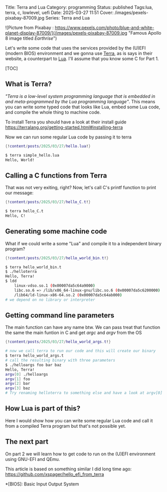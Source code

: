 Title: Terra and Lua
Category: programming
Status: published
Tags:lua, terra, c, lowlevel, uefi
Date: 2025-03-27 11:51
Cover: /images/pexels-pixabay-87009.jpg
Series: Terra and Lua

![Picture from Pixabay : https://www.pexels.com/photo/blue-and-white-planet-display-87009/](/images/pexels-pixabay-87009.jpg "Famous Apollo 8 image titled *Earthrise*")

Let's write some code that uses the services provided by the (U)EFI (modern BIOS) environment and we gonna use [Terra](https://terralang.org/), as is says in their website, a counterpart to [Lua](https://lua.org/). I'll assume that you know some C for Part 1.

[TOC]

## What is Terra?
*"Terra is a low-level system programming language that is embedded in and meta-programmed by the Lua programming language"*. This means you can write some typed code that looks like Lua, embed some Lua code, and compile the whole thing to machine code.

To install Terra you should have a look at their install guide <https://terralang.org/getting-started.html#installing-terra>

Now we can run some regular Lua code by passing it to terra

```lua
{!content/posts/2025/03/27/hello.lua!}
```

```bash
$ terra simple_hello.lua 
Hello, World!
```

## Calling a C functions from Terra

That was not very exiting, right? Now, let's call C's printf function to print our message:

```lua
{!content/posts/2025/03/27/hello_C.t!}
```

```bash
$ terra hello_C.t 
Hello, C!
```

## Generating some machine code

What if we could write a some "Lua" and compile it to a independent binary program?

```lua
{!content/posts/2025/03/27/hello_world_bin.t!}
```

```bash
$ terra hello_world_bin.t 
$ ./helloterra 
Hello, Terra!
$ ldd
	linux-vdso.so.1 (0x00007da5c64a9000)
	libc.so.6 => /lib/x86_64-linux-gnu/libc.so.6 (0x00007da5c6200000)
	/lib64/ld-linux-x86-64.so.2 (0x00007da5c64ab000)
# we depend on no library or interpreter
```

## Getting command line parameters

The main function can have any name btw. We can pass treat that function the same the main funtion in C and get *argc* and *argv* from the OS

```lua
{!content/posts/2025/03/27/hello_world_args.t!}
```

```bash
# now we call terra to run our code and this will create our binary
$ terra hello_world_args.t
# call the resulting binary with three parameters
$ ./helloargs foo bar baz
Hello, Terra!
argv[0] ./helloargs
argv[1] foo
argv[2] bar
argv[3] baz
# Try renaming helloterra to something else and have a look at argv[0] (this is how busybox works)
```

## How Lua is part of this?
Here I would show how you can write some regular Lua code and call it from a compiled Terra program but that's not possible yet.

## The next part
On part 2 we will learn how to get code to run on the (U)EFI environment using GNU-EFI and QEmu.


This article is based on something similar I did long time ago: <https://github.com/xspager/hello_efi_from_terra>

*[BIOS]: Basic Input Output System